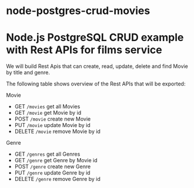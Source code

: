 # node-postgres-crud-movies
# Node.js PostgreSQL CRUD example with Rest APIs for films service #

We will build Rest Apis that can create, read, update, delete and find Movie by title and genre.

The following table shows overview of the Rest APIs that will be exported:

Movie
* GET `/movies` get all Movies
* GET `/movie` get Movie by id
* POST `/movie` create new Movie
* PUT `/movie` update Movie by id
* DELETE `/movie` remove Movie by id

Genre
* GET `/genres` get all Genres
* GET `/genre` get Genre by Movie id
* POST `/genre` create new Genre
* PUT `/genre` update Genre by id
* DELETE `/genre` remove Genre by id
